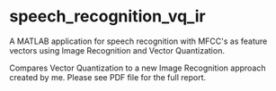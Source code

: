 # speech_recognition_vq_ir
A MATLAB application for speech recognition with MFCC's as feature vectors using Image Recognition and Vector Quantization.

Compares Vector Quantization to a new Image Recognition approach created by me.
Please see PDF file for the full report.
